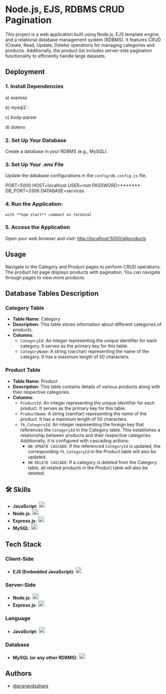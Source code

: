 # Node.js, EJS, RDBMS CRUD Pagination

This project is a web application built using Node.js, EJS template engine, and a relational database management system (RDBMS). It features CRUD (Create, Read, Update, Delete) operations for managing categories and products. Additionally, the product list includes server-side pagination functionality to efficiently handle large datasets.

## Deployment

### 1. Install Dependencies

a) express 

b) mysql2 :

c) body-parser 

d) dotenv 


### 2. Set Up Your Database

Create a database in your RDBMS (e.g., MySQL). 

### 3. Set Up Your .env File

Update the database configurations in the `config/db.config.js` file.

PORT=5000
HOST=localhost
USER=root
PASSWORD=*******
DB_PORT=3306
DATABASE=services


### 4. Run the Application:
	with **npm start** commant on terminal


### 5. Access the Application

Open your web browser and visit: [http://localhost:5000/allproducts](http://localhost:5000/allproducts)

## Usage

Navigate to the Category and Product pages to perform CRUD operations. The product list page displays products with pagination. You can navigate through pages to view more products.

## Database Tables Description

### Category Table
- **Table Name**: Category
- **Description**: This table stores information about different categories of products.
- **Columns**:
  - `CategoryId`: An integer representing the unique identifier for each category. It serves as the primary key for this table.
  - `CategoryName`: A string (varchar) representing the name of the category. It has a maximum length of 50 characters.

### Product Table
- **Table Name**: Product
- **Description**: This table contains details of various products along with their respective categories.
- **Columns**:
  - `ProductId`: An integer representing the unique identifier for each product. It serves as the primary key for this table.
  - `ProductName`: A string (varchar) representing the name of the product. It has a maximum length of 50 characters.
  - `fk_CategoryId`: An integer representing the foreign key that references the `CategoryId` in the Category table. This establishes a relationship between products and their respective categories. Additionally, it is configured with cascading actions:
    - `ON UPDATE CASCADE`: If the referenced `CategoryId` is updated, the corresponding `fk_CategoryId` in the Product table will also be updated.
    - `ON DELETE CASCADE`: If a category is deleted from the Category table, all related products in the Product table will also be deleted.

## 🛠 Skills

- **JavaScript**: <img src="https://upload.wikimedia.org/wikipedia/commons/9/99/Unofficial_JavaScript_logo_2.svg" alt="JavaScript" width="20"/>
- **Node.js**: <img src="https://upload.wikimedia.org/wikipedia/commons/thumb/d/d9/Node.js_logo.svg/2560px-Node.js_logo.svg.png" alt="Node.js" width="20"/>
- **Express.js**: <img src="https://upload.wikimedia.org/wikipedia/commons/6/64/Expressjs.png" alt="Express.js" width="20"/>
- **MySQL**: <img src="https://upload.wikimedia.org/wikipedia/en/thumb/6/62/MySQL.svg/1200px-MySQL.svg.png" alt="MySQL" width="20"/>

## Tech Stack

### Client-Side
- **EJS (Embedded JavaScript)**: <img src="https://upload.wikimedia.org/wikipedia/commons/thumb/b/b2/Bootstrap_logo.svg/2560px-Bootstrap_logo.svg.png" alt="Bootstrap" width="20"/>

### Server-Side
- **Node.js**: <img src="https://upload.wikimedia.org/wikipedia/commons/thumb/d/d9/Node.js_logo.svg/2560px-Node.js_logo.svg.png" alt="Node.js" width="20"/>
- **Express.js**: <img src="https://upload.wikimedia.org/wikipedia/commons/6/64/Expressjs.png" alt="Express.js" width="20"/>

### Language
- **JavaScript**: <img src="https://upload.wikimedia.org/wikipedia/commons/9/99/Unofficial_JavaScript_logo_2.svg" alt="JavaScript" width="20"/>

### Database
- **MySQL (or any other RDBMS)**: <img src="https://upload.wikimedia.org/wikipedia/en/thumb/6/62/MySQL.svg/1200px-MySQL.svg.png" alt="MySQL" width="20"/>

## Authors

- [@pranaydsahare](https://github.com/pranaydsahare)








